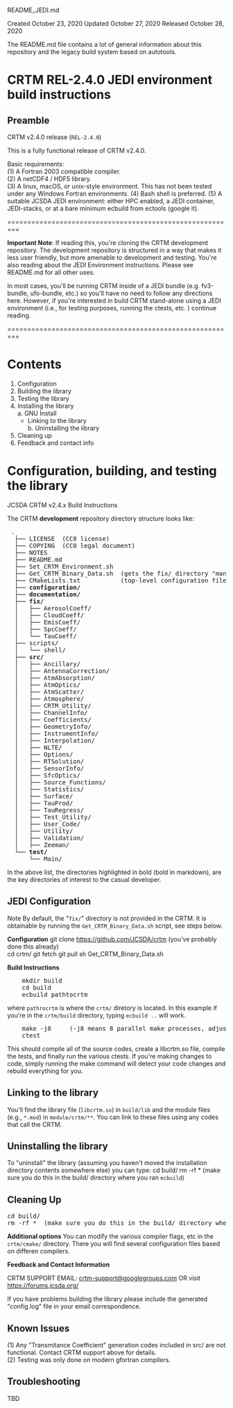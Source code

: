 README_JEDI.md

Created October 23, 2020
Updated October 27, 2020
Released October 28, 2020

The README.md file contains a lot of general information about this repository and the legacy build system based on autotools.

CRTM REL-2.4.0 JEDI environment build instructions
=========================================================

Preamble
--------

CRTM v2.4.0 release (`REL-2.4.0`)  

This is a fully functional release of CRTM v2.4.0. 

Basic requirements:  
(1) A Fortran 2003 compatible compiler.  
(2) A netCDF4 / HDF5 library.   
(3) A linux, macOS, or unix-style environment.  This has not been tested under any Windows Fortran environments.
(4) Bash shell is preferred.
(5) A suitable JCSDA JEDI environment: either HPC enabled, a JEDI container, JEDI-stacks, or at a bare minimum ecbuild from ectools (google it). 

=========================================================

**Important Note**: If reading this, you're cloning the CRTM development repository.  The development repository is structured in a way that makes it less user friendly, but more amenable to development and testing.  You're also reading about the JEDI Environment instructions.  Please see README.md for all other uses.

In most cases, you'll be running CRTM inside of a JEDI bundle (e.g. fv3-bundle, ufo-bundle, etc.)  so you'll have no need to follow any directions here.  However, if you're interested in build CRTM stand-alone using a JEDI environment (i.e., for testing purposes, running the ctests, etc. ) continue reading.

=========================================================

Contents
========

1. Configuration  
2. Building the library  
3. Testing the library  
4. Installing the library  
  a. GNU Install  
      - Linking to the library  
  b. Uninstalling the library  
5. Cleaning up  
6. Feedback and contact info  



Configuration, building, and testing the library
================================================  
JCSDA CRTM v2.4.x Build Instructions
  
The CRTM **development** repository directory structure looks like:

<pre>
 .
  ├── LICENSE  (CC0 license)
  ├── COPYING  (CC0 legal document)
  ├── NOTES
  ├── README.md 
  ├── Set_CRTM_Environment.sh
  ├── Get_CRTM_Binary_Data.sh  (gets the fix/ directory "manually")
  ├── CMakeLists.txt           (top-level configuration file for ecbuild)
  ├── <b>configuration/</b>
  ├── <b>documentation/</b>
  ├── <b>fix/</b>
  │   ├── AerosolCoeff/
  │   ├── CloudCoeff/
  │   ├── EmisCoeff/
  │   ├── SpcCoeff/
  │   └── TauCoeff/
  ├── scripts/
  │   └── shell/
  ├── <b>src/</b>
  │   ├── Ancillary/
  │   ├── AntennaCorrection/
  │   ├── AtmAbsorption/
  │   ├── AtmOptics/
  │   ├── AtmScatter/
  │   ├── Atmosphere/
  │   ├── CRTM_Utility/
  │   ├── ChannelInfo/
  │   ├── Coefficients/
  │   ├── GeometryInfo/
  │   ├── InstrumentInfo/
  │   ├── Interpolation/
  │   ├── NLTE/
  │   ├── Options/
  │   ├── RTSolution/
  │   ├── SensorInfo/
  │   ├── SfcOptics/
  │   ├── Source_Functions/
  │   ├── Statistics/
  │   ├── Surface/
  │   ├── TauProd/
  │   ├── TauRegress/
  │   ├── Test_Utility/
  │   ├── User_Code/
  │   ├── Utility/
  │   ├── Validation/
  │   ├── Zeeman/
  └── <b>test/</b>
      └── Main/
</pre>

In the above list, the directories highlighted in bold (bold in markdown), are the key directories of interest to the casual developer.

JEDI Configuration
------------------
Note By default, the "`fix/`" directory is not provided in the CRTM.  It is obtainable by running the `Get_CRTM_Binary_Data.sh` script, see steps below.  

**Configuration**
    git clone https://github.com/JCSDA/crtm      (you've probably done this already)  
    cd crtm/
    git fetch
    git pull
    sh Get_CRTM_Binary_Data.sh

**Build Instructions**
<pre>
    mkdir build
    cd build
    ecbuild pathtocrtm  
</pre>
where `pathrocrtm` is where the `crtm/` diretory is located.  In this example if you're in the `crtm/build` directory, typing `ecbuild ..` will work.

<pre>
    make -j8     (-j8 means 8 parallel make processes, adjust the number to your machine)
    ctest
</pre>
This should compile all of the source codes, create a libcrtm.so file, compile the tests, and finally run the various ctests.  If you're making changes to code, simply running the make command will detect your code changes and rebuild everything for you.  

Linking to the library
----------------------
You'll find the library file (`libcrtm.so`) in `build/lib` and the module files (e.g., `*.mod`) in `module/crtm/**`.
You can link to these files using any codes that call the CRTM.  

Uninstalling the library
------------------------

To "uninstall" the library (assuming you haven't moved the installation directory contents somewhere else) you can type:
    cd build/
    rm -rf *  (make sure you do this in the build/ directory where you ran `ecbuild`)

Cleaning Up
-----------
<pre>
cd build/
rm -rf *  (make sure you do this in the build/ directory where you ran `ecbuild`)
</pre>




**Additional options**
You can modify the various compiler flags, etc in the `crtm/cmake/` directory.  There you will find several configuration files based on differen compilers.


**Feedback and Contact Information**

CRTM SUPPORT EMAIL: crtm-support@googlegroups.com OR visit https://forums.jcsda.org/

If you have problems building the library please include the generated "config.log" file in your email correspondence.

Known Issues
------------

(1) Any "Transmitance Coefficient" generation codes included in src/ are not functional.  Contact CRTM support above for details.  
(2) Testing was only done on modern gfortran compilers.  

Troubleshooting
---------------

TBD
